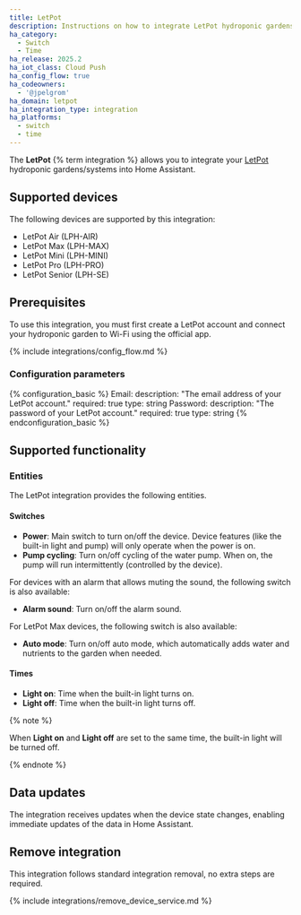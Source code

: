 ```yaml
---
title: LetPot
description: Instructions on how to integrate LetPot hydroponic gardens into Home Assistant.
ha_category:
  - Switch
  - Time
ha_release: 2025.2
ha_iot_class: Cloud Push
ha_config_flow: true
ha_codeowners:
  - '@jpelgrom'
ha_domain: letpot
ha_integration_type: integration
ha_platforms:
  - switch
  - time
---
```


The **LetPot** {% term integration %} allows you to integrate your [LetPot](https://letpot.com/) hydroponic gardens/systems into Home Assistant.

## Supported devices

The following devices are supported by this integration:

- LetPot Air (LPH-AIR)
- LetPot Max (LPH-MAX)
- LetPot Mini (LPH-MINI)
- LetPot Pro (LPH-PRO)
- LetPot Senior (LPH-SE)

## Prerequisites

To use this integration, you must first create a LetPot account and connect your hydroponic garden to Wi-Fi using the official app.

{% include integrations/config_flow.md %}

### Configuration parameters

{% configuration_basic %}
Email:
    description: "The email address of your LetPot account."
    required: true
    type: string
Password:
    description: "The password of your LetPot account."
    required: true
    type: string
{% endconfiguration_basic %}

## Supported functionality

### Entities

The LetPot integration provides the following entities.

#### Switches

- **Power**: Main switch to turn on/off the device. Device features (like the built-in light and pump) will only operate when the power is on.
- **Pump cycling**: Turn on/off cycling of the water pump. When on, the pump will run intermittently (controlled by the device).

For devices with an alarm that allows muting the sound, the following switch is also available:

- **Alarm sound**: Turn on/off the alarm sound.

For LetPot Max devices, the following switch is also available:

- **Auto mode**: Turn on/off auto mode, which automatically adds water and nutrients to the garden when needed.

#### Times

- **Light on**: Time when the built-in light turns on.
- **Light off**: Time when the built-in light turns off.

{% note %}

When **Light on** and **Light off** are set to the same time, the built-in light will be turned off.

{% endnote %}

## Data updates

The integration receives updates when the device state changes, enabling immediate updates of the data in Home Assistant.

## Remove integration

This integration follows standard integration removal, no extra steps are required.

{% include integrations/remove_device_service.md %}
